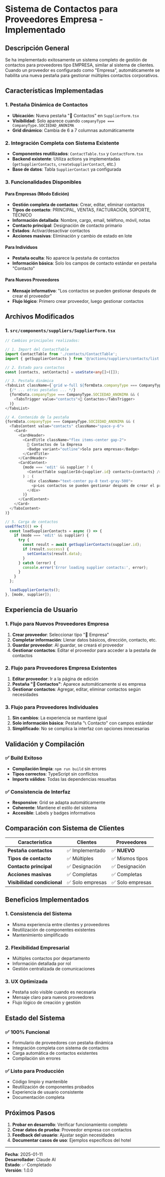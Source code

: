 # Sistema de Contactos para Proveedores Empresa - Implementado

## Descripción General

Se ha implementado exitosamente un sistema completo de gestión de contactos para proveedores tipo EMPRESA, similar al sistema de clientes. Cuando un proveedor es configurado como "Empresa", automáticamente se habilita una nueva pestaña para gestionar múltiples contactos corporativos.

## Características Implementadas

### 1. Pestaña Dinámica de Contactos
- **Ubicación**: Nueva pestaña "👥 Contactos" en `SupplierForm.tsx`
- **Visibilidad**: Solo aparece cuando `companyType === CompanyType.SOCIEDAD_ANONIMA`
- **Grid dinámico**: Cambia de 6 a 7 columnas automáticamente

### 2. Integración Completa con Sistema Existente
- **Componentes reutilizados**: `ContactTable.tsx` y `ContactForm.tsx`
- **Backend existente**: Utiliza actions ya implementadas (`getSupplierContacts`, `createSupplierContact`, etc.)
- **Base de datos**: Tabla `SupplierContact` ya configurada

### 3. Funcionalidades Disponibles

#### Para Empresas (Modo Edición)
- **Gestión completa de contactos**: Crear, editar, eliminar contactos
- **Tipos de contacto**: PRINCIPAL, VENTAS, FACTURACIÓN, SOPORTE, TÉCNICO
- **Información detallada**: Nombre, cargo, email, teléfono, móvil, notas
- **Contacto principal**: Designación de contacto primario
- **Estados**: Activar/desactivar contactos
- **Acciones masivas**: Eliminación y cambio de estado en lote

#### Para Individuos
- **Pestaña oculta**: No aparece la pestaña de contactos
- **Información básica**: Solo los campos de contacto estándar en pestaña "Contacto"

#### Para Nuevos Proveedores
- **Mensaje informativo**: "Los contactos se pueden gestionar después de crear el proveedor"
- **Flujo lógico**: Primero crear proveedor, luego gestionar contactos

## Archivos Modificados

### 1. `src/components/suppliers/SupplierForm.tsx`
```typescript
// Cambios principales realizados:

// 1. Import del ContactTable
import ContactTable from './contacts/ContactTable';
import { getSupplierContacts } from '@/actions/suppliers/contacts/list';

// 2. Estado para contactos
const [contacts, setContacts] = useState<any[]>([]);

// 3. Pestaña dinámica
<TabsList className={`grid w-full ${formData.companyType === CompanyType.SOCIEDAD_ANONIMA ? 'grid-cols-7' : 'grid-cols-6'}`}>
  {/* ... otras pestañas ... */}
  {formData.companyType === CompanyType.SOCIEDAD_ANONIMA && (
    <TabsTrigger value="contacts">👥 Contactos</TabsTrigger>
  )}
</TabsList>

// 4. Contenido de la pestaña
{formData.companyType === CompanyType.SOCIEDAD_ANONIMA && (
  <TabsContent value="contacts" className="space-y-6">
    <Card>
      <CardHeader>
        <CardTitle className="flex items-center gap-2">
          👥 Contactos de la Empresa
          <Badge variant="outline">Solo para empresas</Badge>
        </CardTitle>
      </CardHeader>
      <CardContent>
        {mode === 'edit' && supplier ? (
          <ContactTable supplierId={supplier.id} contacts={contacts} />
        ) : (
          <div className="text-center py-8 text-gray-500">
            <p>Los contactos se pueden gestionar después de crear el proveedor</p>
          </div>
        )}
      </CardContent>
    </Card>
  </TabsContent>
)}

// 5. Carga de contactos
useEffect(() => {
  const loadSupplierContacts = async () => {
    if (mode === 'edit' && supplier) {
      try {
        const result = await getSupplierContacts(supplier.id);
        if (result.success) {
          setContacts(result.data);
        }
      } catch (error) {
        console.error('Error loading supplier contacts:', error);
      }
    }
  };

  loadSupplierContacts();
}, [mode, supplier]);
```

## Experiencia de Usuario

### 1. Flujo para Nuevos Proveedores Empresa
1. **Crear proveedor**: Seleccionar tipo "🏢 Empresa" 
2. **Completar información**: Llenar datos básicos, dirección, contacto, etc.
3. **Guardar proveedor**: Al guardar, se creará el proveedor
4. **Gestionar contactos**: Editar el proveedor para acceder a la pestaña de contactos

### 2. Flujo para Proveedores Empresa Existentes
1. **Editar proveedor**: Ir a la página de edición
2. **Pestaña "👥 Contactos"**: Aparece automáticamente si es empresa
3. **Gestionar contactos**: Agregar, editar, eliminar contactos según necesidades

### 3. Flujo para Proveedores Individuales
1. **Sin cambios**: La experiencia se mantiene igual
2. **Solo información básica**: Pestaña "📞 Contacto" con campos estándar
3. **Simplificado**: No se complica la interfaz con opciones innecesarias

## Validación y Compilación

### ✅ Build Exitoso
- **Compilación limpia**: `npm run build` sin errores
- **Tipos correctos**: TypeScript sin conflictos
- **Imports válidos**: Todas las dependencias resueltas

### ✅ Consistencia de Interfaz
- **Responsive**: Grid se adapta automáticamente
- **Coherente**: Mantiene el estilo del sistema
- **Accesible**: Labels y badges informativos

## Comparación con Sistema de Clientes

| Característica | Clientes | Proveedores |
|---------------|----------|-------------|
| **Pestaña contactos** | ✅ Implementado | ✅ **NUEVO** |
| **Tipos de contacto** | ✅ Múltiples | ✅ Mismos tipos |
| **Contacto principal** | ✅ Designación | ✅ Designación |
| **Acciones masivas** | ✅ Completas | ✅ Completas |
| **Visibilidad condicional** | ✅ Solo empresas | ✅ Solo empresas |

## Beneficios Implementados

### 1. **Consistencia del Sistema**
- Misma experiencia entre clientes y proveedores
- Reutilización de componentes existentes
- Mantenimiento simplificado

### 2. **Flexibilidad Empresarial**
- Múltiples contactos por departamento
- Información detallada por rol
- Gestión centralizada de comunicaciones

### 3. **UX Optimizada**
- Pestaña solo visible cuando es necesaria
- Mensaje claro para nuevos proveedores
- Flujo lógico de creación y gestión

## Estado del Sistema

### ✅ **100% Funcional**
- Formulario de proveedores con pestaña dinámica
- Integración completa con sistema de contactos
- Carga automática de contactos existentes
- Compilación sin errores

### ✅ **Listo para Producción**
- Código limpio y mantenible
- Reutilización de componentes probados
- Experiencia de usuario consistente
- Documentación completa

## Próximos Pasos

1. **Probar en desarrollo**: Verificar funcionamiento completo
2. **Crear datos de prueba**: Proveedor empresa con contactos
3. **Feedback del usuario**: Ajustar según necesidades
4. **Documentar casos de uso**: Ejemplos específicos del hotel

---

**Fecha**: 2025-01-11  
**Desarrollador**: Claude AI  
**Estado**: ✅ Completado  
**Versión**: 1.0.0 
